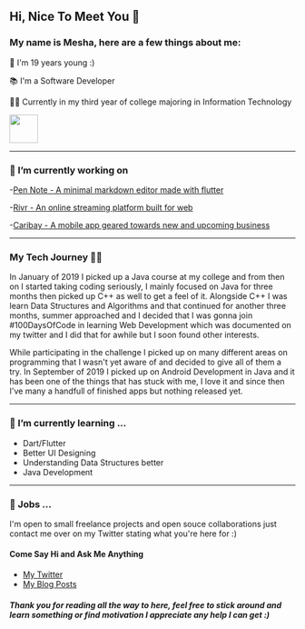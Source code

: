 ## Hi, Nice To Meet You 👋

<!--
**MeshaMakes/MeshaMakes** is a ✨ _special_ ✨ repository because its `README.md` (this file) appears on your GitHub profile.

Here are some ideas to get you started:

- 🔭 I’m currently working on ...
- 🌱 I’m currently learning ...
- 👯 I’m looking to collaborate on ...
- 🤔 I’m looking for help with ...
- 💬 Ask me about ...
- 📫 How to reach me: ...
- 😄 Pronouns: ...
- ⚡ Fun fact: ...
-->

### My name  is Mesha, here are a few things about me:

👩 I'm 19 years young :)

📚 I'm a Software Developer

👩‍🎓 Currently in my third year of college majoring in Information Technology

[<img src="https://images-wixmp-ed30a86b8c4ca887773594c2.wixmp.com/f/2c46f7eb-a870-430c-8351-a3f6f12d62f0/dcc83j2-f1093682-5169-4cdf-bf9d-1f0a12b63e40.gif?token=eyJ0eXAiOiJKV1QiLCJhbGciOiJIUzI1NiJ9.eyJzdWIiOiJ1cm46YXBwOiIsImlzcyI6InVybjphcHA6Iiwib2JqIjpbW3sicGF0aCI6IlwvZlwvMmM0NmY3ZWItYTg3MC00MzBjLTgzNTEtYTNmNmYxMmQ2MmYwXC9kY2M4M2oyLWYxMDkzNjgyLTUxNjktNGNkZi1iZjlkLTFmMGExMmI2M2U0MC5naWYifV1dLCJhdWQiOlsidXJuOnNlcnZpY2U6ZmlsZS5kb3dubG9hZCJdfQ.7gmOTDVAM9TssxZc-xMhpCYPv5g0TJOWS7B5GfmossE" height="50">](https://www.buymeacoffee.com/meshamakes)

---

### 🔭 I’m currently working on

-[Pen Note - A minimal markdown editor made with flutter](https://github.com/MeshaMakes/PenNote)

-[Rivr - An online streaming platform built for web](https://github.com/ArcherDiaz/P2P-chat) 

-[Caribay - A mobile app geared towards new and upcoming business](https://github.com/MeshaMakes/Caribay)


---

### My Tech Journey 👩‍💻

In January of 2019 I picked up a Java course at my college and from then on I started taking coding seriously, I mainly focused on Java for three months then picked up C++ as well to get a feel of it. Alongside C++ I was learn Data Structures and Algorithms and that continued for another three months, summer approached and I decided that I was gonna join #100DaysOfCode in learning Web Development which was documented on my twitter and I did that for awhile but I soon found other interests.

While participating in the challenge I picked up on many different areas on programming that I wasn't yet aware of and decided to give all of them a try. In September of 2019 I picked up on Android Development in Java and it has been one of the things that has stuck with me, I love it and since then I've many a handfull of finished apps but nothing released yet.

---

### 🌱 I’m currently learning ...
 * Dart/Flutter
 * Better UI Designing
 * Understanding Data Structures better
 * Java Development 
 
---
 
### 🤔 Jobs ...

I'm  open to small freelance projects and open souce collaborations just contact me over on my Twitter stating what you're here for :)

#### Come Say Hi and Ask Me Anything
 * [My Twitter](https://twitter.com/MeshaMakes)
 * [My Blog Posts](https://dev.to/meshamakes)
 
##### Thank you for reading all the way to here, feel free to stick around and learn something or find motivation I appreciate any help I can get :)
